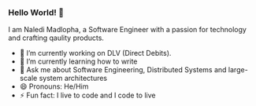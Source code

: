 ### Hello World! 👋

I am Naledi Madlopha, a Software Engineer with a passion for technology and crafting qaulity products.

- 🔭 I’m currently working on DLV (Direct Debits).
- 🌱 I’m currently learning how to write
- 💬 Ask me about Software Engineering, Distributed Systems and large-scale system architectures 
- 😄 Pronouns: He/Him
- ⚡ Fun fact: I live to code and I code to live

